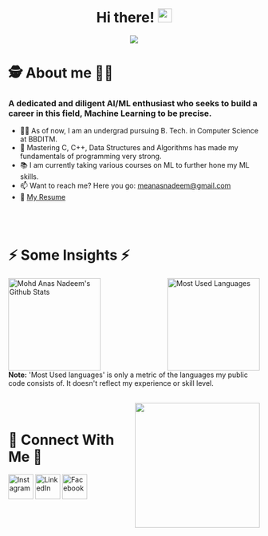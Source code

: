 <h1 align="center"> Hi there! <img src="https://media.giphy.com/media/hvRJCLFzcasrR4ia7z/giphy.gif" width="28"></h1>
<p align="center">
  <a href="https://github.com/DenverCoder1/readme-typing-svg"><img src="https://readme-typing-svg.herokuapp.com?font=Square+Peg&size=40&duration=3500&color=ED6434FF&center=true&multiline=true&width=500&height=120&lines=I'm+Anas+-+aka+Mr00Magician.;Appreciate+you+visiting+my+profile!;+"></a>
</p>

# 🕵️‍ About me 🕵️‍♀️
### A dedicated and diligent AI/ML enthusiast who seeks to build a career in this field, Machine Learning to be precise.
   - 👨‍🎓 As of now, I am an undergrad pursuing B. Tech. in Computer Science at BBDITM.<br>
   - 💪 Mastering C, C++, Data Structures and Algorithms has made my fundamentals of programming very strong.<br>
   - 📚 I am currently taking various courses on ML to further hone my ML skills.<br>
   - 📫 Want to reach me? Here you go: meanasnadeem@gmail.com<br>
   - 📝 [My Resume](https://drive.google.com/file/d/1F23UuKEp9Iw1kJGKiZsa0iOx3xRC6VQz/view?usp=sharing)

<br>
<br>

# ⚡ Some Insights ⚡

<a href="https://github.com/anuraghazra/github-readme-stats"><img alt="Mohd Anas Nadeem's Github Stats" src="https://denvercoder1-github-readme-stats.vercel.app/api/?username=Mr00Magician&show_icons=true&count_private=true&theme=react&hide_border=true&bg_color=1F222E&title_color=F85D7F&icon_color=F8D866" height="185" align = "left"/></a>
  
<a href="https://github.com/anuraghazra/github-readme-stats"><img alt="Most Used Languages" src="https://github-readme-stats.vercel.app/api/top-langs/?username=Mr00Magician&langs_count=8&layout=compact&theme=react&hide_border=true&bg_color=1F222E&title_color=F85D7F&icon_color=F8D866&hide=Jupyter%20Notebook&langs_count=10&layout=compact" height="185" align = "right"/></a>
</p>
<br clear = "both">
<b>Note:</b> 'Most Used languages' is only a metric of the languages my public code consists of. It doesn't reflect my experience or skill level.
<br clear = "both">
<br>
<p>
  <img src="https://user-images.githubusercontent.com/92143521/166063280-cf94e1f0-b8f4-4698-a1d5-04b5c71c28ba.gif"
       height="250"
       align="right">
</p>
<br clear = "left">

# 🤝 Connect With Me 🤝

<a href="https://www.instagram.com/i_am_mr_magician/?hl=en"><img width="50px" alt="Instagram" title="Instagram" src="https://user-images.githubusercontent.com/92143521/166066659-5f48c103-2b78-4665-a1b3-ed4cd7adf80c.png"/></a>
<a href="https://www.linkedin.com/in/meanasnadeem/"><img width="50px" alt="LinkedIn" title="LinkedIn" src="https://user-images.githubusercontent.com/92143521/166066764-878db0ca-3c79-4477-b17d-4ef2378f70d5.png"/></a>
<a href="https://www.facebook.com/anas.nadeem.9638/"><img width="50px" alt="Facebook" title="Facebook" src="https://user-images.githubusercontent.com/92143521/166066747-e26ed910-06bb-408f-96e3-03cdf5353ba1.png"/></a>

